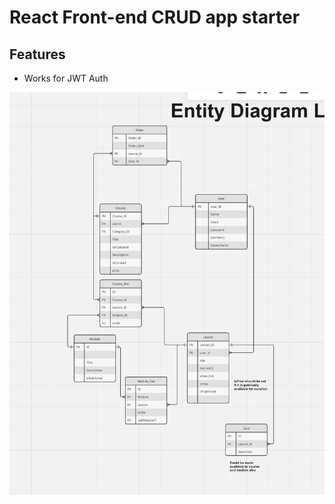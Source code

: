 # React Front-end CRUD app starter

## Features
* Works for JWT Auth

![ERD](/public/images/ERD.png)
